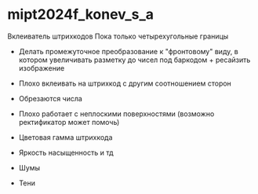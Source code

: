 # mipt2024f_konev_s_a
Вклеиватель штрихкодов 
Пока только четырехугольные границы 
- Делать промежуточное преобразование к "фронтовому" виду, в котором увеличивать разметку до чисел под баркодом + ресайзить изображение 
- Плохо вклеивать на штрихкод с другим соотношением сторон
- Обрезаются числа
- Плохо работает с неплоскими поверхностями (возможно ректификатор может помочь)

- Цветовая гамма штрихкода
- Яркость насыщенность и тд
- Шумы
- Тени
